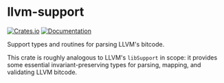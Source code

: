 llvm-support
============

[![Crates.io](https://img.shields.io/crates/v/llvm-support)](https://crates.io/crates/llvm-support)
[![Documentation](https://docs.rs/llvm-support/badge.svg)](https://docs.rs/llvm-support)

Support types and routines for parsing LLVM's bitcode.

This crate is roughly analogous to LLVM's `libSupport` in scope: it provides
some essential invariant-preserving types for parsing, mapping, and validating
LLVM bitcode.

